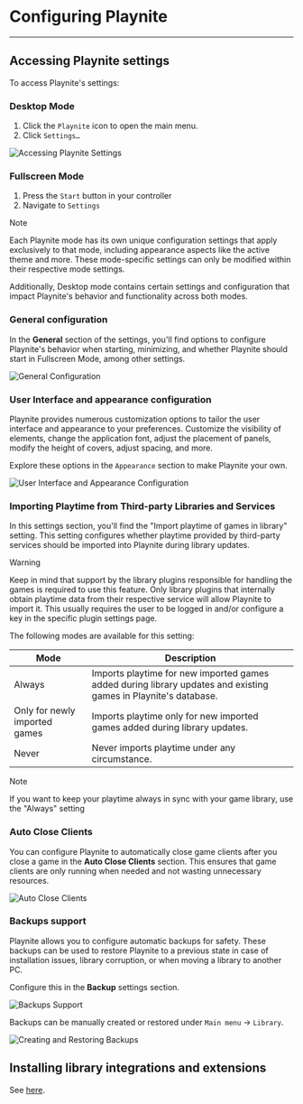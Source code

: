 # Configuring Playnite

---------------------

## Accessing Playnite settings

To access Playnite's settings:

### Desktop Mode
1. Click the `Playnite` icon to open the main menu.
2. Click `Settings…`

![Accessing Playnite Settings](images/gettingStarted_acessSettings.png)

### Fullscreen Mode
1. Press the `Start` button in your controller
2. Navigate to `Settings`

> [!NOTE]
> Each Playnite mode has its own unique configuration settings that apply exclusively to that mode, including appearance aspects like the active theme and more. These mode-specific settings can only be modified within their respective mode settings.
> 
> Additionally, Desktop mode contains certain settings and configuration that impact Playnite's behavior and functionality across both modes.

### General configuration

In the **General** section of the settings, you'll find options to configure Playnite's behavior when starting, minimizing, and whether Playnite should start in Fullscreen Mode, among other settings.

![General Configuration](images/gettingStarted_GeneralConfig.png)

### User Interface and appearance configuration

Playnite provides numerous customization options to tailor the user interface and appearance to your preferences. Customize the visibility of elements, change the application font, adjust the placement of panels, modify the height of covers, adjust spacing, and more.

Explore these options in the `Appearance` section to make Playnite your own.

![User Interface and Appearance Configuration](images/gettingStarted_SettingsAppearance.png)

### Importing Playtime from Third-party Libraries and Services

In this settings section, you'll find the "Import playtime of games in library" setting. This setting configures whether playtime provided by third-party services should be imported into Playnite during library updates.

> [!WARNING] 
> Keep in mind that support by the library plugins responsible for handling the games is required to use this feature. Only library plugins that internally obtain playtime data from their respective service will allow Playnite to import it. This usually requires the user to be logged in and/or configure a key in the specific plugin settings page.

The following modes are available for this setting:

| Mode                          | Description                                                                                                     |
| ----------------------------- | --------------------------------------------------------------------------------------------------------------- |
| Always                        | Imports playtime for new imported games added during library updates and existing games in Playnite's database. |
| Only for newly imported games | Imports playtime only for new imported games added during library updates.                                      |
| Never                         | Never imports playtime under any circumstance.                                                                  |

> [!NOTE]
> If you want to keep your playtime always in sync with your game library, use the "Always" setting

### Auto Close Clients

You can configure Playnite to automatically close game clients after you close a game in the **Auto Close Clients** section. This ensures that game clients are only running when needed and not wasting unnecessary resources.

![Auto Close Clients](images/gettingStarted_AutoCloseClients.png)

### Backups support

Playnite allows you to configure automatic backups for safety. These backups can be used to restore Playnite to a previous state in case of installation issues, library corruption, or when moving a library to another PC.

Configure this in the **Backup** settings section.

![Backups Support](images/gettingStarted_BackupsSupport.png)

Backups can be manually created or restored under `Main menu` -> `Library`.

![Creating and Restoring Backups](images/gettingStarted_CreateRestoreBackups.jpg)

## Installing library integrations and extensions

See [here](../features/extensionsSupport/extensionsSupportOverview.md).